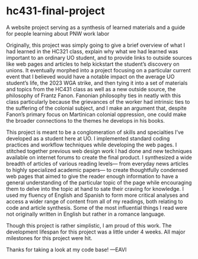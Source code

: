 # hc431-final-project
A website project serving as a synthesis of learned materials and a guide for people learning about PNW work labor

Originally, this project was simply going to give a brief overview of what I had learned in the HC321 class, explain why what we had learned was important to an ordinary UO student, and to provide links to outside sources like web pages and articles to help kickstart the student’s discovery on unions. It eventually morphed into a project focusing on a particular current event that I believed would have a notable impact on the average UO student’s life, the 2023 WGA strike, and then tying it into a set of materials and topics from the HC431 class as well as a new outside source, the philosophy of Frantz Fanon. Fanonian philosophy ties in neatly with this class particularly because the grievances of the worker had intrinsic ties to the suffering of the colonial subject, and I make an argument that, despite Fanon’s primary focus on Martinican colonial oppression, one could make the broader connections to the themes he develops in his books.

This project is meant to be a conglomeration of skills and specialties I’ve developed as a student here at UO. I implemented standard coding practices and workflow techniques while developing the web pages. I stitched together previous web design work I had done and new techniques available on internet forums to create the final product. I synthesized a wide breadth of articles of various reading levels— from everyday news articles to highly specialized academic papers— to create thoughtfully condensed web pages that aimed to give the reader enough information to have a general understanding of the particular topic of the page while encouraging them to delve into the topic at hand to sate their craving for knowledge. I used my fluency of English and Spanish to form more critical analyses and access a wider range of content from all of my readings, both relating to code and article synthesis. Some of the most influential things I read were not originally written in English but rather in a romance language.

Though this project is rather simplistic, I am proud of this work. The development lifespan for this project was a little under 4 weeks. All major milestones for this project were hit.

Thanks for taking a look at my code base!
—EAVI